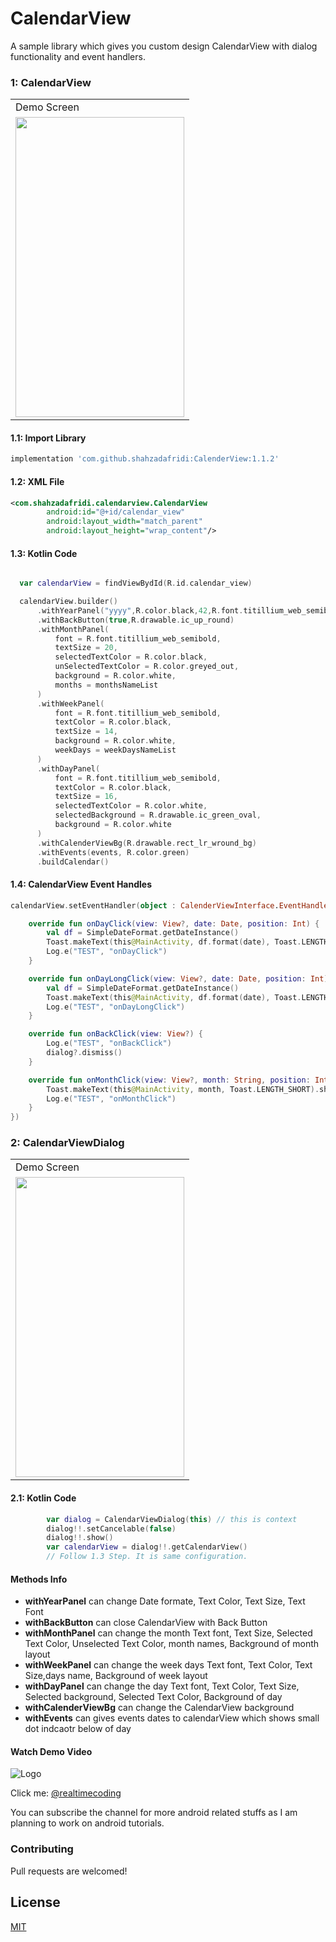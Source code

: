 # CalendarView
A sample library which gives you custom design CalendarView with dialog functionality and event handlers.
 

### 1: CalendarView

<table>
  <tr>
    <td>Demo Screen</td>
  </tr>
  <tr>
    <td><img src="https://github.com/shahzadafridi/CalenderView/blob/master/demo-images/demo-image-1.png" width=270 height=480></td>
  </tr>
 </table>
 
#### 1.1: Import Library

```groovy
implementation 'com.github.shahzadafridi:CalenderView:1.1.2'
```

#### 1.2: XML File
```xml
<com.shahzadafridi.calendarview.CalendarView
        android:id="@+id/calendar_view"
        android:layout_width="match_parent"
        android:layout_height="wrap_content"/>
```
#### 1.3: Kotlin Code

```kotlin

  var calendarView = findViewBydId(R.id.calendar_view)

  calendarView.builder()
      .withYearPanel("yyyy",R.color.black,42,R.font.titillium_web_semibold)
      .withBackButton(true,R.drawable.ic_up_round)
      .withMonthPanel(
          font = R.font.titillium_web_semibold,
          textSize = 20,
          selectedTextColor = R.color.black,
          unSelectedTextColor = R.color.greyed_out,
          background = R.color.white,
          months = monthsNameList
      )
      .withWeekPanel(
          font = R.font.titillium_web_semibold,
          textColor = R.color.black,
          textSize = 14,
          background = R.color.white,
          weekDays = weekDaysNameList
      )
      .withDayPanel(
          font = R.font.titillium_web_semibold,
          textColor = R.color.black,
          textSize = 16,
          selectedTextColor = R.color.white,
          selectedBackground = R.drawable.ic_green_oval,
          background = R.color.white
      )
      .withCalenderViewBg(R.drawable.rect_lr_wround_bg)
      .withEvents(events, R.color.green)
      .buildCalendar()
```

#### 1.4: CalendarView Event Handles

```kotlin
calendarView.setEventHandler(object : CalenderViewInterface.EventHandler {

    override fun onDayClick(view: View?, date: Date, position: Int) {
        val df = SimpleDateFormat.getDateInstance()
        Toast.makeText(this@MainActivity, df.format(date), Toast.LENGTH_SHORT).show()
        Log.e("TEST", "onDayClick")
    }

    override fun onDayLongClick(view: View?, date: Date, position: Int) {
        val df = SimpleDateFormat.getDateInstance()
        Toast.makeText(this@MainActivity, df.format(date), Toast.LENGTH_SHORT).show()
        Log.e("TEST", "onDayLongClick")
    }

    override fun onBackClick(view: View?) {
        Log.e("TEST", "onBackClick")
        dialog?.dismiss()
    }

    override fun onMonthClick(view: View?, month: String, position: Int) {
        Toast.makeText(this@MainActivity, month, Toast.LENGTH_SHORT).show()
        Log.e("TEST", "onMonthClick")
    }
})
```

### 2: CalendarViewDialog

<table>
  <tr>
    <td>Demo Screen</td>
  </tr>
  <tr>
    <td><img src="https://github.com/shahzadafridi/CalenderView/blob/master/demo-images/demo-image-2.png" width=270 height=480></td>
  </tr>
 </table>
 
#### 2.1: Kotlin Code
```kotlin
        var dialog = CalendarViewDialog(this) // this is context
        dialog!!.setCancelable(false)
        dialog!!.show()
        var calendarView = dialog!!.getCalendarView()
        // Follow 1.3 Step. It is same configuration.
```

#### Methods Info
- **withYearPanel** can change Date formate, Text Color, Text Size, Text Font
- **withBackButton** can close CalendarView with Back Button
- **withMonthPanel** can change the month Text font, Text Size, Selected Text Color, Unselected Text Color, month names, Background of month layout
- **withWeekPanel** can change the week days Text font, Text Color, Text Size,days name, Background of week layout
- **withDayPanel** can change the day Text font, Text Color, Text Size, Selected background, Selected Text Color, Background of day
- **withCalenderViewBg** can change the CalendarView background
- **withEvents** can gives events dates to calendarView which shows small dot indcaotr below of day
 
 
#### Watch Demo Video
![Logo](https://yt3.ggpht.com/yti/ANoDKi5JnCxTB3YJkKnT2Rz_E2wuo6x619ACuiDmuN6n=s108-c-k-c0x00ffffff-no-rj)

Click me: [@realtimecoding](https://www.youtube.com/watch?v=rI5MAfJp7Sk)

You can subscribe the channel for more android related stuffs as I am planning to work on android tutorials.

### Contributing

Pull requests are welcomed!

## License

[MIT](https://choosealicense.com/licenses/mit/)



